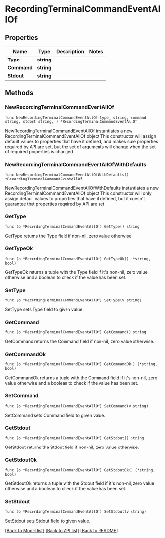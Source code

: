 # RecordingTerminalCommandEventAllOf

## Properties

Name | Type | Description | Notes
------------ | ------------- | ------------- | -------------
**Type** | **string** |  | 
**Command** | **string** |  | 
**Stdout** | **string** |  | 

## Methods

### NewRecordingTerminalCommandEventAllOf

`func NewRecordingTerminalCommandEventAllOf(type_ string, command string, stdout string, ) *RecordingTerminalCommandEventAllOf`

NewRecordingTerminalCommandEventAllOf instantiates a new RecordingTerminalCommandEventAllOf object
This constructor will assign default values to properties that have it defined,
and makes sure properties required by API are set, but the set of arguments
will change when the set of required properties is changed

### NewRecordingTerminalCommandEventAllOfWithDefaults

`func NewRecordingTerminalCommandEventAllOfWithDefaults() *RecordingTerminalCommandEventAllOf`

NewRecordingTerminalCommandEventAllOfWithDefaults instantiates a new RecordingTerminalCommandEventAllOf object
This constructor will only assign default values to properties that have it defined,
but it doesn't guarantee that properties required by API are set

### GetType

`func (o *RecordingTerminalCommandEventAllOf) GetType() string`

GetType returns the Type field if non-nil, zero value otherwise.

### GetTypeOk

`func (o *RecordingTerminalCommandEventAllOf) GetTypeOk() (*string, bool)`

GetTypeOk returns a tuple with the Type field if it's non-nil, zero value otherwise
and a boolean to check if the value has been set.

### SetType

`func (o *RecordingTerminalCommandEventAllOf) SetType(v string)`

SetType sets Type field to given value.


### GetCommand

`func (o *RecordingTerminalCommandEventAllOf) GetCommand() string`

GetCommand returns the Command field if non-nil, zero value otherwise.

### GetCommandOk

`func (o *RecordingTerminalCommandEventAllOf) GetCommandOk() (*string, bool)`

GetCommandOk returns a tuple with the Command field if it's non-nil, zero value otherwise
and a boolean to check if the value has been set.

### SetCommand

`func (o *RecordingTerminalCommandEventAllOf) SetCommand(v string)`

SetCommand sets Command field to given value.


### GetStdout

`func (o *RecordingTerminalCommandEventAllOf) GetStdout() string`

GetStdout returns the Stdout field if non-nil, zero value otherwise.

### GetStdoutOk

`func (o *RecordingTerminalCommandEventAllOf) GetStdoutOk() (*string, bool)`

GetStdoutOk returns a tuple with the Stdout field if it's non-nil, zero value otherwise
and a boolean to check if the value has been set.

### SetStdout

`func (o *RecordingTerminalCommandEventAllOf) SetStdout(v string)`

SetStdout sets Stdout field to given value.



[[Back to Model list]](../README.md#documentation-for-models) [[Back to API list]](../README.md#documentation-for-api-endpoints) [[Back to README]](../README.md)


